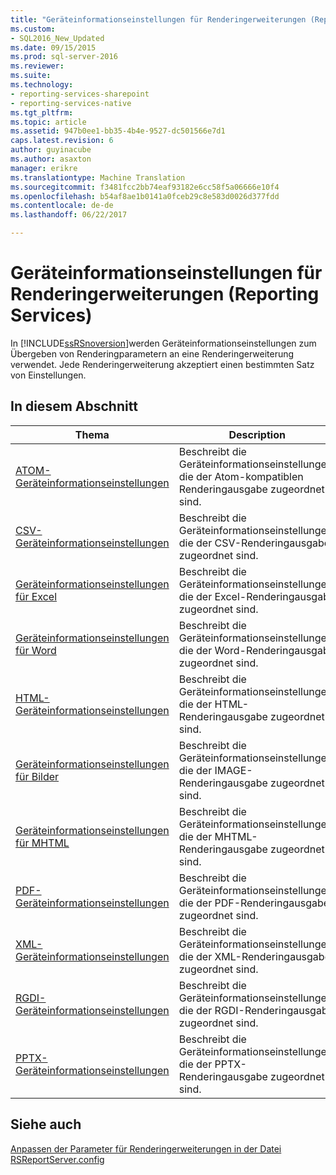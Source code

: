 ```yaml
---
title: "Geräteinformationseinstellungen für Renderingerweiterungen (Reporting Services) | Microsoft Docs"
ms.custom:
- SQL2016_New_Updated
ms.date: 09/15/2015
ms.prod: sql-server-2016
ms.reviewer: 
ms.suite: 
ms.technology:
- reporting-services-sharepoint
- reporting-services-native
ms.tgt_pltfrm: 
ms.topic: article
ms.assetid: 947b0ee1-bb35-4b4e-9527-dc501566e7d1
caps.latest.revision: 6
author: guyinacube
ms.author: asaxton
manager: erikre
ms.translationtype: Machine Translation
ms.sourcegitcommit: f3481fcc2bb74eaf93182e6cc58f5a06666e10f4
ms.openlocfilehash: b54af8ae1b0141a0fceb29c8e583d0026d377fdd
ms.contentlocale: de-de
ms.lasthandoff: 06/22/2017

---
```

# <a name="device-information-settings-for-rendering-extensions-reporting-services"></a>Geräteinformationseinstellungen für Renderingerweiterungen (Reporting Services)
  In [!INCLUDE[ssRSnoversion](../includes/ssrsnoversion-md.md)]werden Geräteinformationseinstellungen zum Übergeben von Renderingparametern an eine Renderingerweiterung verwendet. Jede Renderingerweiterung akzeptiert einen bestimmten Satz von Einstellungen.  
  
## <a name="in-this-section"></a>In diesem Abschnitt  
  
|Thema|Description|  
|-----------|-----------------|  
|[ATOM-Geräteinformationseinstellungen](../reporting-services/atom-device-information-settings.md)|Beschreibt die Geräteinformationseinstellungen, die der Atom-kompatiblen Renderingausgabe zugeordnet sind.|  
|[CSV-Geräteinformationseinstellungen](../reporting-services/csv-device-information-settings.md)|Beschreibt die Geräteinformationseinstellungen, die der CSV-Renderingausgabe zugeordnet sind.|  
|[Geräteinformationseinstellungen für Excel](../reporting-services/excel-device-information-settings.md)|Beschreibt die Geräteinformationseinstellungen, die der Excel-Renderingausgabe zugeordnet sind.|  
|[Geräteinformationseinstellungen für Word](../reporting-services/word-device-information-settings.md)|Beschreibt die Geräteinformationseinstellungen, die der Word-Renderingausgabe zugeordnet sind.|  
|[HTML-Geräteinformationseinstellungen](../reporting-services/html-device-information-settings.md)|Beschreibt die Geräteinformationseinstellungen, die der HTML-Renderingausgabe zugeordnet sind.|  
|[Geräteinformationseinstellungen für Bilder](../reporting-services/image-device-information-settings.md)|Beschreibt die Geräteinformationseinstellungen, die der IMAGE-Renderingausgabe zugeordnet sind.|  
|[Geräteinformationseinstellungen für MHTML](../reporting-services/mhtml-device-information-settings.md)|Beschreibt die Geräteinformationseinstellungen, die der MHTML-Renderingausgabe zugeordnet sind.|  
|[PDF-Geräteinformationseinstellungen](../reporting-services/pdf-device-information-settings.md)|Beschreibt die Geräteinformationseinstellungen, die der PDF-Renderingausgabe zugeordnet sind.|  
|[XML-Geräteinformationseinstellungen](../reporting-services/xml-device-information-settings.md)|Beschreibt die Geräteinformationseinstellungen, die der XML-Renderingausgabe zugeordnet sind.|  
|[RGDI-Geräteinformationseinstellungen](../reporting-services/rgdi-device-information-settings.md)|Beschreibt die Geräteinformationseinstellungen, die der RGDI-Renderingausgabe zugeordnet sind.|  
|[PPTX-Geräteinformationseinstellungen](../reporting-services/pptx-device-information-settings.md)|Beschreibt die Geräteinformationseinstellungen, die der PPTX-Renderingausgabe zugeordnet sind.|  
  
## <a name="see-also"></a>Siehe auch  
 [Anpassen der Parameter für Renderingerweiterungen in der Datei RSReportServer.config](../reporting-services/customize-rendering-extension-parameters-in-rsreportserver-config.md)  
  
  

